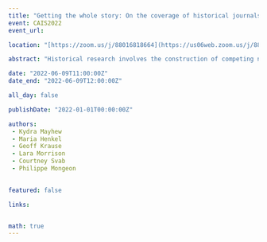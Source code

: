 ```yaml
---
title: "Getting the whole story: On the coverage of historical journals in Web of Science and Scopus"
event: CAIS2022
event_url: 

location: "[https://zoom.us/j/88016818664](https://us06web.zoom.us/j/88016818664?wd=bWlEMk1oZ3FyWTVFNXZISUh4dlZJdz09)"

abstract: "Historical research involves the construction of competing narratives around complex historical events. Getting the whole story requires having access to these narratives, which can be a challenge when the coverage of historical research in widely used databases is incomplete or biased. This paper investigates to what extent journals indexed in two historical research databases, namely Historical Abstracts and America: History and Life, are covered by the Web of Science and Scopus, as well as the national and linguistic biases in that coverage. Results show a much higher coverage of historical research in Web of Science than Scopus. However, both databases disproportionately favour indexing English language journals and journals published in the United States and the United Kingdom. That raises questions about how these imbalances in journal coverage may lead to biases in the narratives to which readers are exposed when they limit their sources to those included in large, multidisciplinary databases."

date: "2022-06-09T11:00:00Z"
date_end: "2022-06-09T12:00:00Z"

all_day: false

publishDate: "2022-01-01T00:00:00Z"

authors:
 - Kydra Mayhew
 - Maria Henkel
 - Geoff Krause
 - Lara Morrison
 - Courtney Svab
 - Philippe Mongeon
 

featured: false

links:


math: true
---
```


